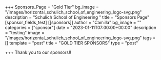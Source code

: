 +++
Sponsors_Page = "Gold Tier"
bg_image = "/images/horizontal_schulich_school_of_engineering_logo-svg.png"
description = "Schulich School of Engineering "
title = "Sponsors Page"
[sponsor_fields_test]
[[sponsors]]
author = "Camilla"
bg_image = ""
categories = ["sponsor"]
date = "2023-01-11T07:00:00+00:00"
description = "testing"
image = "/images/horizontal_schulich_school_of_engineering_logo-svg.png"
tags = []
template = "post"
title = "GOLD TIER SPONSORS"
type = "post"

+++
Thank you to our sponsors!!